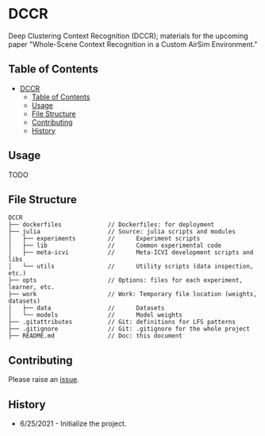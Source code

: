 # DCCR

Deep Clustering Context Recognition (DCCR); materials for the upcoming paper "Whole-Scene Context Recognition in a Custom AirSim Environment."

[issues-url]: https://github.com/AP6YC/DCCR/issues

## Table of Contents

- [DCCR](#dccr)
  - [Table of Contents](#table-of-contents)
  - [Usage](#usage)
  - [File Structure](#file-structure)
  - [Contributing](#contributing)
  - [History](#history)

## Usage

TODO

## File Structure

```
DCCR
├── dockerfiles             // Dockerfiles: for deployment
├── julia                   // Source: julia scripts and modules
│   ├── experiments         //      Experiment scripts
│   ├── lib                 //      Common experimental code
│   ├── meta-icvi           //      Meta-ICVI development scripts and libs
│   └── utils               //      Utility scripts (data inspection, etc.)
├── opts                    // Options: files for each experiment, learner, etc.
├── work                    // Work: Temporary file location (weights, datasets)
│   ├── data                //      Datasets
│   └── models              //      Model weights
├── .gitattributes          // Git: definitions for LFS patterns
├── .gitignore              // Git: .gitignore for the whole project
├── README.md               // Doc: this document
```

## Contributing

Please raise an [issue][issues-url].

## History

- 6/25/2021 - Initialize the project.
